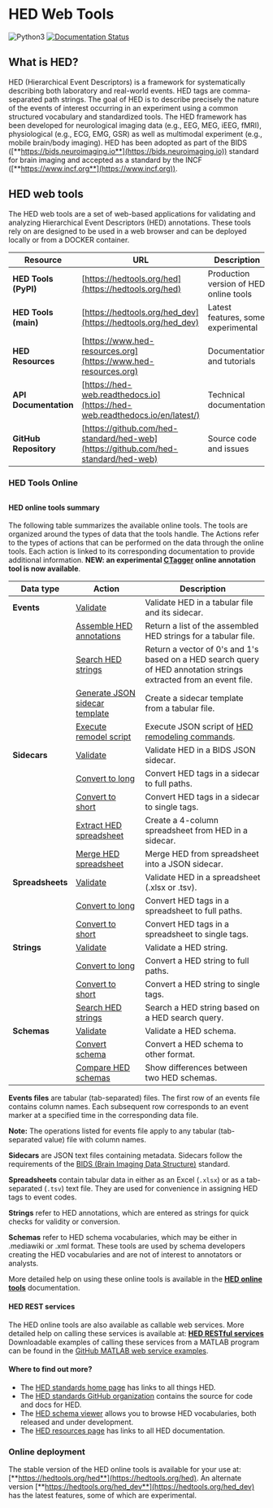 # HED Web Tools
![Python3](https://img.shields.io/badge/python->=3.10-blue.svg)
[![Documentation Status](https://readthedocs.org/projects/hed-web/badge/?version=latest)](https://hed-web.readthedocs.io/en/latest/?badge=latest)

## What is HED?

HED (Hierarchical Event Descriptors) is a framework for systematically describing both laboratory and real-world events. 
HED tags are comma-separated path strings. The goal of HED is to describe precisely the nature of the events of 
interest occurring in an experiment using a common structured vocabulary and standardized tools. 
The HED framework has been developed for neurological imaging data (e.g., EEG, MEG, iEEG, fMRI), 
physiological (e.g., ECG, EMG, GSR) as well as multimodal experiment (e.g., mobile brain/body imaging). 
HED has been adopted as part of the BIDS ([**https://bids.neuroimaging.io**](https://bids.neuroimaging.io)) standard for brain imaging
and accepted as a standard by the INCF ([**https://www.incf.org**](https://www.incf.org)).
 
## HED web tools
The HED web tools are a set of web-based applications for validating and analyzing
Hierarchical Event Descriptors (HED) annotations.
These tools rely on are designed to be used in a web browser and can be deployed locally or from a DOCKER container.

| Resource              | URL | Description |
|-----------------------|-----|-------------|
| **HED Tools (PyPI)**  | [https://hedtools.org/hed](https://hedtools.org/hed) | Production version of HED online tools |
| **HED Tools (main)**  | [https://hedtools.org/hed_dev](https://hedtools.org/hed_dev) | Latest features, some experimental |
| **HED Resources**     | [https://www.hed-resources.org](https://www.hed-resources.org) | Documentation and tutorials |
| **API Documentation** | [https://hed-web.readthedocs.io](https://hed-web.readthedocs.io/en/latest/) | Technical documentation |
| **GitHub Repository** | [https://github.com/hed-standard/hed-web](https://github.com/hed-standard/hed-web) | Source code and issues |

### HED Tools Online

##

#### HED online tools summary

The following table summarizes the available online tools. The tools are organized around the types of data that the tools handle. The Actions refer to the types of actions that can be performed on the data through the online tools. Each action is linked to its corresponding documentation to provide additional information. **NEW: an experimental [CTagger](http://ctagger.hed.tools) online annotation tool is now available**.

| Data type | Action | Description |
|-----------|--------|-------------|
| **Events** | [Validate](https://www.hed-resources.org/en/latest/HedOnlineTools.html#validate-an-events-file) | Validate HED in a tabular file and its sidecar. |
|  | [Assemble HED annotations](https://www.hed-resources.org/en/latest/HedOnlineTools.html#assemble-annotations) | Return a list of the assembled HED strings for a tabular file. |
|  | [Search HED strings](https://www.hed-resources.org/en/latest/HedOnlineTools.html#search-annotations) | Return a vector of 0's and 1's based on a HED search query of HED annotation strings extracted from an event file. |
|  | [Generate JSON sidecar template](https://www.hed-resources.org/en/latest/HedOnlineTools.html#generate-sidecar-template) | Create a sidecar template from a tabular file. |
|  | [Execute remodel script](https://www.hed-resources.org/en/latest/HedOnlineTools.html#execute-remodel-script) | Execute JSON script of [HED remodeling commands](https://www.hed-resources.org/en/latest/FileRemodelingTools.html). |
| **Sidecars** | [Validate](https://www.hed-resources.org/en/latest/HedOnlineTools.html#validate-a-sidecar) | Validate HED in a BIDS JSON sidecar. |
|  | [Convert to long](https://www.hed-resources.org/en/latest/HedOnlineTools.html#convert-sidecar-to-long) | Convert HED tags in a sidecar to full paths. |
|  | [Convert to short](https://www.hed-resources.org/en/latest/HedOnlineTools.html#convert-sidecar-to-short) | Convert HED tags in a sidecar to single tags. |
|  | [Extract HED spreadsheet](https://www.hed-resources.org/en/latest/HedOnlineTools.html#extract-spreadsheet-from-sidecar) | Create a 4-column spreadsheet from HED in a sidecar. |
|  | [Merge HED spreadsheet](https://www.hed-resources.org/en/latest/HedOnlineTools.html#merge-a-spreadsheet-with-a-sidecar) | Merge HED from spreadsheet into a JSON sidecar. |
| **Spreadsheets** | [Validate](https://www.hed-resources.org/en/latest/HedOnlineTools.html#validate-a-spreadsheet) | Validate HED in a spreadsheet (.xlsx or .tsv). |
|  | [Convert to long](https://www.hed-resources.org/en/latest/HedOnlineTools.html#convert-spreadsheet-to-long) | Convert HED tags in a spreadsheet to full paths. |
|  | [Convert to short](https://www.hed-resources.org/en/latest/HedOnlineTools.html#convert-spreadsheet-to-short) | Convert HED tags in a spreadsheet to single tags. |
| **Strings** | [Validate](https://www.hed-resources.org/en/latest/HedOnlineTools.html#validate-a-hed-string) | Validate a HED string. |
|  | [Convert to long](https://www.hed-resources.org/en/latest/HedOnlineTools.html#convert-a-hed-string-to-long) | Convert a HED string to full paths. |
|  | [Convert to short](https://www.hed-resources.org/en/latest/HedOnlineTools.html#convert-a-hed-string-to-short) | Convert a HED string to single tags. |
|  | [Search HED strings](https://www.hed-resources.org/en/latest/HedOnlineTools.html#search-a-hed-string) | Search a HED string based on a HED search query. |
| **Schemas** | [Validate](https://www.hed-resources.org/en/latest/HedOnlineTools.html#validate-a-hed-schema) | Validate a HED schema. |
|  | [Convert schema](https://www.hed-resources.org/en/latest/HedOnlineTools.html#convert-a-hed-schema) | Convert a HED schema to other format. |
|  | [Compare HED schemas](https://www.hed-resources.org/en/latest/HedOnlineTools.html#compare-hed-schemas) | Show differences between two HED schemas. |

**Events files** are tabular (tab-separated) files. The first row of an events file contains column names. 
Each subsequent row corresponds to an event marker at a specified time in the corresponding data file.

**Note:** The operations listed for events file apply to any tabular (tab-separated value) file with column names.

**Sidecars** are JSON text files containing metadata. Sidecars follow the requirements of the 
[BIDS (Brain Imaging Data Structure)](https://bids-specification.readthedocs.io/en/stable/) standard.

**Spreadsheets** contain tabular data in either as an Excel (`.xlsx`) or as a tab-separated (`.tsv`) text file. 
They are used for convenience in assigning HED tags to event codes.

**Strings** refer to HED annotations, which are entered as strings for quick checks for validity or conversion.

**Schemas** refer to HED schema vocabularies, which may be either in .mediawiki or .xml format. These tools are used by schema developers creating the HED vocabularies and are not of interest to annotators or analysts.

More detailed help on using these online tools is available in the [**HED online tools**](https://www.hed-resources.org/en/latest/HedOnlineTools.html#) documentation.

#### HED REST services

The HED online tools are also available as callable web services. More detailed help on calling these services is available at: [**HED RESTful services**](https://www.hed-resources.org/en/latest/HedOnlineTools.html#hed-restful-services) Downloadable examples of calling these services from a MATLAB program can be found in the [GitHub MATLAB web service examples](https://github.com/hed-standard/hed-matlab/tree/main/hedmat/web_services_demos).

#### Where to find out more?

- The [HED standards home page](https://www.hedtags.org) has links to all things HED.
- The [HED standards GitHub organization](https://github.com/hed-standard) contains the source for code and docs for HED.
- The [HED schema viewer](https://www.hedtags.org/display_hed.html) allows you to browse HED vocabularies, both released and under development.
- The [HED resources page](https://www.hed-resources.org) has links to all HED documentation.




### Online deployment
The stable version of the HED online tools is available for your use at:
[**https://hedtools.org/hed**](https://hedtools.org/hed).
An alternate version [**https://hedtools.org/hed_dev**](https://hedtools.org/hed_dev)
has the latest features, some of which are experimental.


